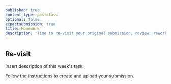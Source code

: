 ```yaml
---
published: true
content_type: postclass
optional: false
expectsubmission: true
title: Homework
description: 'Time to re-visit your original submission, review, rework, re-submit.'
---
```

## Re-visit

Insert description of this week's task

Follow [the instructions](/markdown/fourcorners.md) to create and upload your submission.
